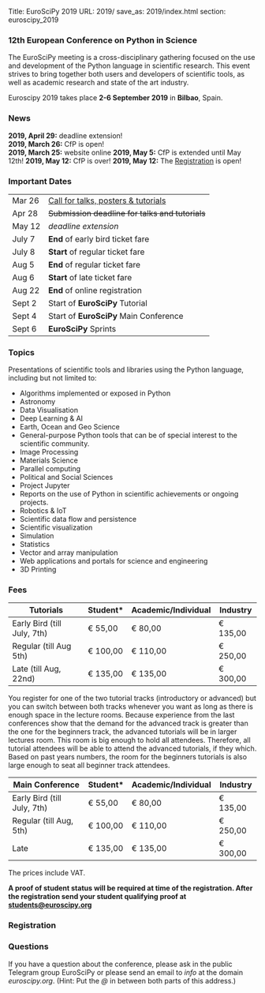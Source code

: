 Title: EuroSciPy 2019
URL: 2019/
save_as: 2019/index.html
section: euroscipy_2019


### 12th European Conference on Python in Science

The EuroSciPy meeting is a cross-disciplinary gathering focused on the use and development
of the Python language in scientific research. This event strives to bring together both
users and developers of scientific tools, as well as academic research and state of the art
industry.

Euroscipy 2019 takes place **2-6 September 2019** in **Bilbao**, Spain.


### News

**2019, April 29:** deadline extension!  
**2019, March 26:** CfP is open!  
**2019, March 25:** website online
**2019, May 5:** CfP is extended until May 12th!
**2019, May 12:** CfP is over!
**2019, May 12:** The [Registration](#registration) is open!


### Important Dates

|        |                                                                            |
| ------ | -------------------------------------------------------------------------- |
| Mar 26 | [Call for talks, posters & tutorials](https://pretalx.com/euroscipy-2019/) |
| Apr 28 | <s>Submission deadline for talks and tutorials</s>                         |
| May 12 | *deadline extension*                                                       |
| July 7 | **End** of early bird ticket fare                                          |
| July 8 | **Start** of regular ticket fare                                           |
| Aug 5  | **End** of regular ticket fare                                             |
| Aug 6  | **Start** of late ticket fare                                              |
| Aug 22 | **End** of online registration                                             |
| Sept 2 | Start of **EuroSciPy** Tutorial                                            |
| Sept 4 | Start of **EuroSciPy** Main Conference                                     |
| Sept 6 | **EuroSciPy** Sprints                                                      |


### Topics


Presentations of scientific tools and libraries using the Python language, including but not limited to:

 - Algorithms implemented or exposed in Python
 - Astronomy
 - Data Visualisation
 - Deep Learning & AI
 - Earth, Ocean and Geo Science
 - General-purpose Python tools that can be of special interest to the scientific community.
 - Image Processing
 - Materials Science
 - Parallel computing
 - Political and Social Sciences
 - Project Jupyter
 - Reports on the use of Python in scientific achievements or ongoing projects.
 - Robotics & IoT
 - Scientific data flow and persistence
 - Scientific visualization
 - Simulation
 - Statistics
 - Vector and array manipulation
 - Web applications and portals for science and engineering
 - 3D Printing


### Fees


| Tutorials                   | Student* | Academic/Individual | Industry |
|-----------------------------|----------|---------------------|----------|
| Early Bird (till July, 7th) | € 55,00  | € 80,00             | € 135,00 |
| Regular (till Aug 5th)      | € 100,00 | € 110,00            | € 250,00 |
| Late (till Aug, 22nd)       | € 135,00 | € 135,00            | € 300,00 |

<a name="tutorial-space"></a>
You register for one of the two tutorial tracks (introductory or advanced)
but you can switch between both tracks whenever you want as long as there is
enough space in the lecture rooms.
Because experience from the last conferences show that the demand for the
advanced track is greater than the one for the beginners track, the advanced
tutorials will be in larger lectures room.
This room is big enough to hold all attendees.
Therefore, all tutorial attendees will be able to attend the advanced
tutorials, if they which.
Based on past years numbers, the room for the beginners tutorials is also large
enough to seat all beginner track attendees.

| Main Conference             | Student* | Academic/Individual | Industry |
|-----------------------------|----------|---------------------|----------|
| Early Bird (till July, 7th) | € 55,00  | € 80,00             | € 135,00 |
| Regular (till Aug, 5th)     | € 100,00 | € 110,00            | € 250,00 |
| Late                        | € 135,00 | € 135,00            | € 300,00 |

The prices include VAT.

**A proof of student status will be required at time of the registration. After the registration send your student qualifying proof at students@euroscipy.org**


### Registration<a name="registration"></a>

<!-- place this in your head tag -->
<script src='https://js.tito.io/v1' async></script>

<!-- place this where you want the widget to appear -->
<tito-widget event="acpyss/euroscipy-2019"></tito-widget>

<!-- for basic styles include a link to our stylesheet. -->
<!-- fancy something more adventurous? Copy it and roll your own! -->
<link rel="stylesheet" type="text/css" href='https://css.tito.io/v1.1' />


### Questions<a name="questions"></a>

If you have a question about the conference, please ask in the public Telegram group EuroSciPy
or please send an email to *info* at the domain *euroscipy.org*.
(Hint: Put the *@* in between both parts of this address.)
